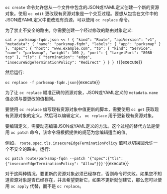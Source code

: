  ``oc create`` 命令允许您从一个文件中包含的JSON或YAML定义创建一个新的资源对象。使用 ``oc edit`` 更改现有资源对象是一个交互过程。要想从包含在文件中的JSON或YAML定义中更改现有资源，可以使用 ``oc replace`` 命令。

为了禁止不安全的路由，你需要创建一个经过修改的路由对象定义:

 ``cat > parksmap-fqdn.json << !
{
    "kind": "Route",
    "apiVersion": "v1",
    "metadata": {
        "name": "parksmap-fqdn",
        "labels": {
            "app": "parksmap"
        }
    },
    "spec": {
        "host": "www.example.com",
        "to": {
            "kind": "Service",
            "name": "parksmap",
            "weight": 100
        },
        "port": {
            "targetPort": "8080-tcp"
        },
        "tls": {
            "termination": "edge",
            "insecureEdgeTerminationPolicy": "Redirect"
        }
    }
}
!``{{execute}}

然后运行:

 ``oc replace -f parksmap-fqdn.json``{{execute}}

为了让 ``oc replace`` 瞄准正确的资源对象，JSON或YAML定义的 ``metadata.name`` 值必须与要更改的值相同。

要使用 ``oc replace`` 编写现有资源对象中值更新的脚本，需要使用 ``oc get`` 获取现有资源对象的定义。然后可以编辑定义， ``oc replace`` 用于更新现有资源对象。

要编辑定义，需要动态编辑JSON或YAML定义的方法。这个过程的替代方法是使用 ``oc patch`` 命令，该命令将根据提供的规范为您编辑适当的值。

例如， ``route.spec.tls.insecureEdgeTerminationPolicy`` 值可以切换回允许一个不安全的路由，运行:

 ``oc patch route/parksmap-fqdn --patch '{"spec":{"tls": {"insecureEdgeTerminationPolicy": "Allow"}}}'``{{execute}}

对于这两种情况，要更新的资源对象必须已经存在，否则命令将失败。如果您不知道资源对象是否已经存在，并且希望更新它，如果不更新就创建它，那么您可以使用 ``oc apply`` 代替，而不是 ``oc replace``。